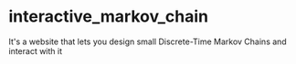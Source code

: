 # interactive_markov_chain
It's a website that lets you design small Discrete-Time Markov Chains and interact with it
